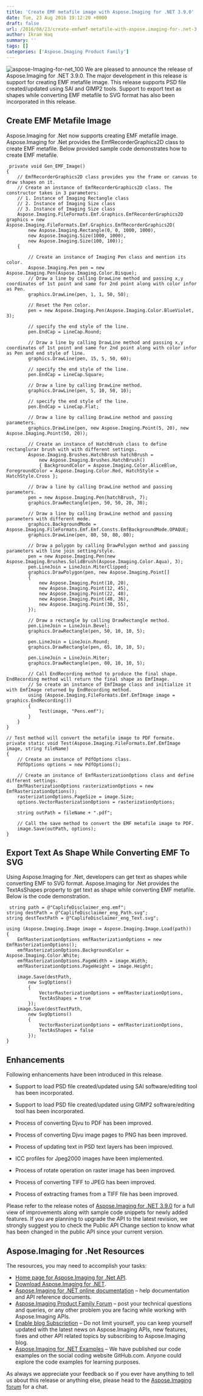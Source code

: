 ```yaml
---
title: 'Create EMF metafile image with Aspose.Imaging for .NET 3.9.0'
date: Tue, 23 Aug 2016 19:12:20 +0000
draft: false
url: /2016/08/23/create-emfwmf-metafile-with-aspose.imaging-for-.net-3.9.0/
author: Ikram Haq
summary: ''
tags: []
categories: ['Aspose.Imaging Product Family']
---
```


![](https://blog.aspose.com/wp-content/uploads/sites/2/2013/09/aspose-Imaging-for-net_100.png "aspose-Imaging-for-net_100") We are pleased to announce the release of Aspose.Imaging for .NET 3.9.0. The major development in this release is support for creating EMF metafile image. This release supports PSD file created/updated using SAI and GIMP2 tools. Support to export text as shapes while converting EMF metafile to SVG format has also been incorporated in this release.

## Create EMF Metafile Image

Aspose.Imaging for .Net now supports creating EMF metafile image. Aspose.Imaging for .Net provides the EmfRecorderGraphics2D class to create EMF metafile. Below provided sample code demonstrates how to create EMF metafile.

```
 private void Gen_EMF_Image()
{
    // EmfRecorderGraphics2D class provides you the frame or canvas to draw shapes on it.
    // Create an instance of EmfRecorderGraphics2D class. The constructor takes in 3 parameters:
    // 1. Instance of Imaging Rectangle class
    // 2. Instance of Imaging Size class
    // 3. Instance of Imaging Size class
    Aspose.Imaging.FileFormats.Emf.Graphics.EmfRecorderGraphics2D graphics = new Aspose.Imaging.FileFormats.Emf.Graphics.EmfRecorderGraphics2D(
        new Aspose.Imaging.Rectangle(0, 0, 1000, 1000),
        new Aspose.Imaging.Size(1000, 1000),
        new Aspose.Imaging.Size(100, 100));
    {
                
        // Create an instance of Imaging Pen class and mention its color.
        Aspose.Imaging.Pen pen = new Aspose.Imaging.Pen(Aspose.Imaging.Color.Bisque);
        // Draw a line by calling DrawLine method and passing x,y coordinates of 1st point and same for 2nd point along with color infor as Pen.
        graphics.DrawLine(pen, 1, 1, 50, 50);

        // Reset the Pen color.
        pen = new Aspose.Imaging.Pen(Aspose.Imaging.Color.BlueViolet, 3);
                
        // specify the end style of the line.
        pen.EndCap = LineCap.Round;

        // Draw a line by calling DrawLine method and passing x,y coordinates of 1st point and same for 2nd point along with color infor as Pen and end style of line.
        graphics.DrawLine(pen, 15, 5, 50, 60);

        // specify the end style of the line.
        pen.EndCap = LineCap.Square;

        // Draw a line by calling DrawLine method.
        graphics.DrawLine(pen, 5, 10, 50, 10);

        // specify the end style of the line.
        pen.EndCap = LineCap.Flat;

        // Draw a line by calling DrawLine method and passing parameters.
        graphics.DrawLine(pen, new Aspose.Imaging.Point(5, 20), new Aspose.Imaging.Point(50, 20));

        // Create an instance of HatchBrush class to define rectanglurar brush with with different settings.
        Aspose.Imaging.Brushes.HatchBrush hatchBrush = 
            new Aspose.Imaging.Brushes.HatchBrush() 
            { BackgroundColor = Aspose.Imaging.Color.AliceBlue, ForegroundColor = Aspose.Imaging.Color.Red, HatchStyle = HatchStyle.Cross };

        // Draw a line by calling DrawLine method and passing parameters.
        pen = new Aspose.Imaging.Pen(hatchBrush, 7);
        graphics.DrawRectangle(pen, 50, 50, 20, 30);

        // Draw a line by calling DrawLine method and passing parameters with different mode.
        graphics.BackgroundMode = Aspose.Imaging.FileFormats.Emf.Emf.Consts.EmfBackgroundMode.OPAQUE;
        graphics.DrawLine(pen, 80, 50, 80, 80);

        // Draw a polygon by calling DrawPolygon method and passing parameters with line join setting/style.
        pen = new Aspose.Imaging.Pen(new Aspose.Imaging.Brushes.SolidBrush(Aspose.Imaging.Color.Aqua), 3);
        pen.LineJoin = LineJoin.MiterClipped;
        graphics.DrawPolygon(pen, new Aspose.Imaging.Point[] 
        { 
            new Aspose.Imaging.Point(10, 20), 
            new Aspose.Imaging.Point(12, 45), 
            new Aspose.Imaging.Point(22, 48), 
            new Aspose.Imaging.Point(48, 36), 
            new Aspose.Imaging.Point(30, 55), 
        });

        // Draw a rectangle by calling DrawRectangle method.
        pen.LineJoin = LineJoin.Bevel;
        graphics.DrawRectangle(pen, 50, 10, 10, 5);

        pen.LineJoin = LineJoin.Round;
        graphics.DrawRectangle(pen, 65, 10, 10, 5);

        pen.LineJoin = LineJoin.Miter;
        graphics.DrawRectangle(pen, 80, 10, 10, 5);

        // Call EndRecording method to produce the final shape. EndRecording method will return the final shape as EmfImage.
        // So create an instance of EmfImage class and initialize it with EmfImage returned by EndRecording method.
        using (Aspose.Imaging.FileFormats.Emf.EmfImage image = graphics.EndRecording())
        {
            Test(image, "Pens.emf");
        }
    }
}

// Test method will convert the metafile image to PDF formate.
private static void Test(Aspose.Imaging.FileFormats.Emf.EmfImage image, string fileName)
{
    // Create an instance of PdfOptions class.
    PdfOptions options = new PdfOptions();

    // Create an instance of EmfRasterizationOptions class and define different settings.
    EmfRasterizationOptions rasterizationOptions = new EmfRasterizationOptions();
    rasterizationOptions.PageSize = image.Size;
    options.VectorRasterizationOptions = rasterizationOptions;

    string outPath = fileName + ".pdf";
            
    // Call the save method to convert the EMF metafile image to PDF.
    image.Save(outPath, options);
} 
```

## Export Text As Shape While Converting EMF To SVG

Using Aspose.Imaging for .Net, developers can get text as shapes while converting EMF to SVG format. Aspose.Imaging for .Net provides the TextAsShapes property to get text as shape while converting EMF metafile. Below is the code demonstration.

```
 string path = @"CaplifeDisclaimer_eng.emf";
string destPath = @"CaplifeDisclaimer_eng_Path.svg";
string destTextPath = @"CaplifeDisclaimer_eng_Text.svg";

using (Aspose.Imaging.Image image = Aspose.Imaging.Image.Load(path))
{
    EmfRasterizationOptions emfRasterizationOptions = new EmfRasterizationOptions();
    emfRasterizationOptions.BackgroundColor = Aspose.Imaging.Color.White;
    emfRasterizationOptions.PageWidth = image.Width;
    emfRasterizationOptions.PageHeight = image.Height;

    image.Save(destPath, 
        new SvgOptions() 
        { 
            VectorRasterizationOptions = emfRasterizationOptions, 
            TextAsShapes = true 
        });
    image.Save(destTextPath, 
        new SvgOptions() 
        { 
            VectorRasterizationOptions = emfRasterizationOptions, 
            TextAsShapes = false 
        });
} 
```

## Enhancements

Following enhancements have been introduced in this release.

*   Support to load PSD file created/updated using SAI software/editing tool has been incorporated.
    
*   Support to load PSD file created/updated using GIMP2 software/editing tool has been incorporated.
    
*   Process of converting Djvu to PDF has been improved.
    
*   Process of converting Djvu image pages to PNG has been improved.
    
*   Process of updating text in PSD text layers has been improved.
    
*   ICC profiles for Jpeg2000 images have been implemented.
    
*   Process of rotate operation on raster image has been improved.
    
*   Process of converting TIFF to JPEG has been improved.
    
*   Process of extracting frames from a TIFF file has been improved.
    

Please refer to the release notes of [Aspose.Imaging for .NET 3.9.0][1] for a full view of improvements along with sample code snippets for newly added features. If you are planning to upgrade the API to the latest revision, we strongly suggest you to check the Public API Change section to know what has been changed in the public API since your current version.

## Aspose.Imaging for .Net Resources

The resources, you may need to accomplish your tasks:

*   [Home page for Aspose.Imaging for .Net API][2].
*   [Download Aspose.Imaging for .NET][3].
*   [Aspose.Imaging for .NET online documentation][4] – help documentation and API reference documents.
*   [Aspose.Imaging Product Family Forum][5] – post your technical questions and queries, or any other problem you are facing while working with Aspose.Imaging APIs.
*   [Enable blog Subscription][6] – Do not limit yourself, you can keep yourself updated with the latest news on Aspose.Imaging APIs, new features, fixes and other API related topics by subscribing to Aspose.Imaging blog.
*   [Aspose.Imaging for .NET Examples][7] – We have published our code examples on the social coding website GitHub.com. Anyone could explore the code examples for learning purposes.

As always we appreciate your feedback so if you ever have anything to tell us about this release or anything else, please head to the [Aspose.Imaging forum][8] for a chat.




[1]: http://www.aspose.com/community/files/51/.net-components/aspose.imaging-for-.net/default.aspx
[2]: https://www.aspose.com/products/imaging/net
[3]: https://downloads.aspose.com/imaging/net
[4]: https://docs.aspose.com/display/imagingnet/Home
[5]: https://www.aspose.com/community/forums/aspose.imaging-product-family/498/showforum.aspx
[6]: https://blog.aspose.com/category/aspose-products/aspose.imaging-product-family/
[7]: https://github.com/aspose-imaging/Aspose.Imaging-for-.NET
[8]: https://www.aspose.com/community/forums/aspose.imaging-product-family/498/showforum.aspx




